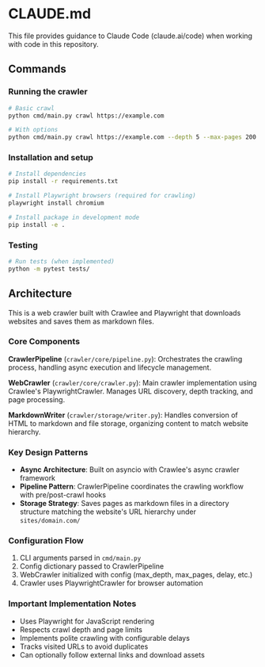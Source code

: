 # CLAUDE.md

This file provides guidance to Claude Code (claude.ai/code) when working with code in this repository.

## Commands

### Running the crawler
```bash
# Basic crawl
python cmd/main.py crawl https://example.com

# With options
python cmd/main.py crawl https://example.com --depth 5 --max-pages 200 --delay 2.0
```

### Installation and setup
```bash
# Install dependencies
pip install -r requirements.txt

# Install Playwright browsers (required for crawling)
playwright install chromium

# Install package in development mode
pip install -e .
```

### Testing
```bash
# Run tests (when implemented)
python -m pytest tests/
```

## Architecture

This is a web crawler built with Crawlee and Playwright that downloads websites and saves them as markdown files.

### Core Components

**CrawlerPipeline** (`crawler/core/pipeline.py`): Orchestrates the crawling process, handling async execution and lifecycle management.

**WebCrawler** (`crawler/core/crawler.py`): Main crawler implementation using Crawlee's PlaywrightCrawler. Manages URL discovery, depth tracking, and page processing.

**MarkdownWriter** (`crawler/storage/writer.py`): Handles conversion of HTML to markdown and file storage, organizing content to match website hierarchy.

### Key Design Patterns

- **Async Architecture**: Built on asyncio with Crawlee's async crawler framework
- **Pipeline Pattern**: CrawlerPipeline coordinates the crawling workflow with pre/post-crawl hooks
- **Storage Strategy**: Saves pages as markdown files in a directory structure matching the website's URL hierarchy under `sites/domain.com/`

### Configuration Flow

1. CLI arguments parsed in `cmd/main.py`
2. Config dictionary passed to CrawlerPipeline
3. WebCrawler initialized with config (max_depth, max_pages, delay, etc.)
4. Crawler uses PlaywrightCrawler for browser automation

### Important Implementation Notes

- Uses Playwright for JavaScript rendering
- Respects crawl depth and page limits
- Implements polite crawling with configurable delays
- Tracks visited URLs to avoid duplicates
- Can optionally follow external links and download assets